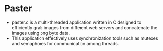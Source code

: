 # Paster

- paster.c is a multi-threaded application written in C designed to efficiently grab images from different web servers and concatenate the
  images using png byte data. 
- This application effectively uses synchronization tools such as mutexes and semaphores for communication among threads.
